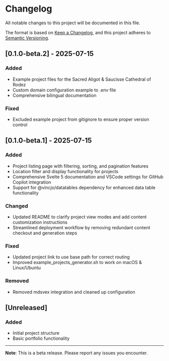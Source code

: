 # Changelog

All notable changes to this project will be documented in this file.

The format is based on [Keep a Changelog](https://keepachangelog.com/en/1.0.0/),
and this project adheres to [Semantic Versioning](https://semver.org/spec/v2.0.0.html).

## [0.1.0-beta.2] - 2025-07-15

### Added
- Example project files for the Sacred Aligot & Saucisse Cathedral of Rodez
- Custom domain configuration example to .env file
- Comprehensive bilingual documentation

### Fixed
- Excluded example project from gitignore to ensure proper version control

## [0.1.0-beta.1] - 2025-07-15

### Added
- Project listing page with filtering, sorting, and pagination features
- Location filter and display functionality for projects
- Comprehensive Svelte 5 documentation and VSCode settings for GitHub Copilot integration
- Support for @vincjo/datatables dependency for enhanced data table functionality

### Changed
- Updated README to clarify project view modes and add content customization instructions
- Streamlined deployment workflow by removing redundant content checkout and generation steps

### Fixed
- Updated project link to use base path for correct routing
- Improved example_projects_generator.sh to work on macOS & Linux/Ubuntu

### Removed
- Removed mdsvex integration and cleaned up configuration

## [Unreleased]

### Added
- Initial project structure
- Basic portfolio functionality

---

**Note**: This is a beta release. Please report any issues you encounter.